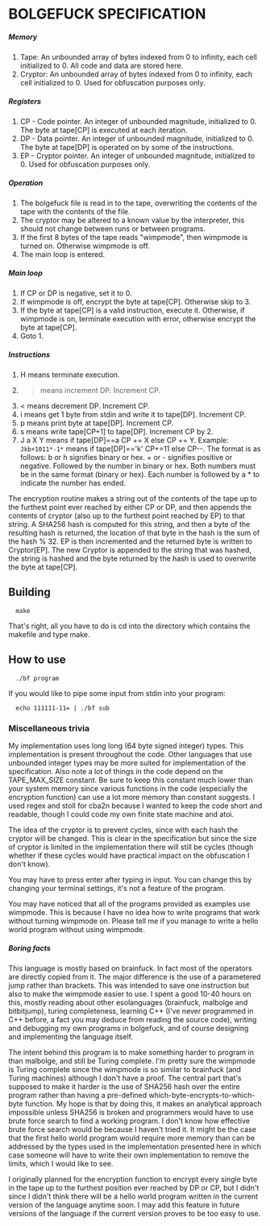 # BOLGEFUCK SPECIFICATION

##### Memory

1. Tape: An unbounded array of bytes indexed from 0 to infinity, each cell initialized to 0. All code and data are stored here. 
2. Cryptor: An unbounded array of bytes indexed from 0 to infinity, each cell initialized to 0. Used for obfuscation purposes only. 

##### Registers

1. CP - Code pointer. An integer of unbounded magnitude, initialized to 0. The byte at tape[CP] is executed at each iteration. 
2. DP - Data pointer. An integer of unbounded magnitude, initialized to 0. The byte at tape[DP] is operated on by some of the instructions. 
3. EP - Cryptor pointer. An integer of unbounded magnitude, initialized to 0. Used for obfuscation purposes only. 

##### Operation

1. The bolgefuck file is read in to the tape, overwriting the contents of the tape with the contents of the file. 
2. The cryptor may be altered to a known value by the interpreter, this should not change between runs or between programs. 
3. If the first 8 bytes of the tape reads "wimpmode", then wimpmode is turned on. Otherwise wimpmode is off. 
4. The main loop is entered. 

##### Main loop

1. If CP or DP is negative, set it to 0. 
2. If wimpmode is off, encrypt the byte at tape[CP]. Otherwise skip to 3. 
3. If the byte at tape[CP] is a valid instruction, execute it. Otherwise, if wimpmode is on, terminate execution with error, otherwise encrypt the byte at tape[CP]. 
4. Goto 1. 

##### Instructions

1. H means terminate execution. 
2. > means increment DP. Increment CP. 
3. < means decrement DP. Increment CP. 
4. i means get 1 byte from stdin and write it to tape[DP]. Increment CP. 
5. p means print byte at tape[DP]. Increment CP. 
6. s means write tape[CP+1] to tape[DP]. Increment CP by 2. 
7. J a X Y means if tape[DP]==a CP += X else CP += Y. Example: `Jkb+1011*-1*` means if tape[DP]=='k' CP+=11 else CP--. The format is as follows: b or h signifies binary or hex. + or - signifies positive or negative. Followed by the number in binary or hex. Both numbers must be in the same format (binary or hex). Each number is followed by a * to indicate the number has ended. 

The encryption routine makes a string out of the contents of the tape up to the furthest point ever reached by either CP or DP, and then appends the contents of cryptor (also up to the furthest point reached by EP) to that string. A SHA256 hash is computed for this string, and then a byte of the resulting hash is returned, the location of that byte in the hash is the sum of the hash % 32. EP is then incremented and the returned byte is written to Cryptor[EP]. The new Cryptor is appended to the string that was hashed, the string is hashed and the byte returned by the hash is used to overwrite the byte at tape[CP]. 


## Building

      make

That's right, all you have to do is cd into the directory which contains the makefile and type make. 

## How to use

      ./bf program

If you would like to pipe some input from stdin into your program:

      echo 111111-11= | ./bf sub

### Miscellaneous trivia

My implementation uses long long (64 byte signed integer) types. This implementation is present throughout the code. Other languages that use unbounded integer types may be more suited for implementation of the specification. Also note a lot of things in the code depend on the TAPE_MAX_SIZE constant. Be sure to keep this constant much lower than your system memory since various functions in the code (especially the encryption function) can use a lot more memory than constant suggests. I used regex and stoll for cba2n because I wanted to keep the code short and readable, though I could code my own finite state machine and atoi. 

The idea of the cryptor is to prevent cycles, since with each hash the cryptor will be changed. This is clear in the specification but since the size of cryptor is limited in the implementation there will still be cycles (though whether if these cycles would have practical impact on the obfuscation I don't know). 

You may have to press enter after typing in input. You can change this by changing your terminal settings, it's not a feature of the program. 

You may have noticed that all of the programs provided as examples use wimpmode. This is because I have no idea how to write programs that work without turning wimpmode on. Please tell me if you manage to write a hello world program without using wimpmode. 

##### Boring facts

This language is mostly based on brainfuck. In fact most of the operators are directly copied from it. The major difference is the use of a parametered jump rather than brackets. This was intended to save one instruction but also to make the wimpmode easier to use. I spent a good 10-40 hours on this, mostly reading about other esolanguages (brainfuck, malbolge and bitbitjump), turing completeness, learning C++ (I've never programmed in C++ before, a fact you may deduce from reading the source code), writing and debugging my own programs in bolgefuck, and of course designing and implementing the language itself. 

The intent behind this program is to make something harder to program in than malbolge, and still be Turing complete. I'm pretty sure the wimpmode is Turing complete since the wimpmode is so similar to brainfuck (and Turing machines) although I don't have a proof. The central part that's supposed to make it harder is the use of SHA256 hash over the entire program rather than having a pre-defined which-byte-encrypts-to-which-byte function. My hope is that by doing this, it makes an analytical approach impossible unless SHA256 is broken and programmers would have to use brute force search to find a working program. I don't know how effective brute force search would be because I haven't tried it. It might be the case that the first hello world program would require more memory than can be addressed by the types used in the implementation presented here in which case someone will have to write their own implementation to remove the limits, which I would like to see. 

I originally planned for the encryption function to encrypt every single byte in the tape up to the furthest position ever reached by DP or CP, but I didn't since I didn't think there will be a hello world program written in the current version of the language anytime soon. I may add this feature in future versions of the language if the current version proves to be too easy to use. 

